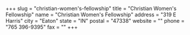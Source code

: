+++
slug = "christian-women's-fellowship"
title = "Christian Women's Fellowship"
name = "Christian Women's Fellowship"
address = "319 E Harris"
city = "Eaton"
state = "IN"
postal = "47338"
website = ""
phone = "765 396-9395"
fax = ""
+++
